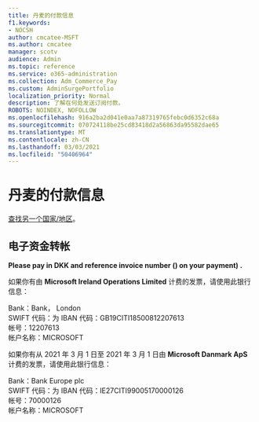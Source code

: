 ```yaml
---
title: 丹麦的付款信息
f1.keywords:
- NOCSH
author: cmcatee-MSFT
ms.author: cmcatee
manager: scotv
audience: Admin
ms.topic: reference
ms.service: o365-administration
ms.collection: Adm_Commerce_Pay
ms.custom: AdminSurgePortfolio
localization_priority: Normal
description: 了解在何处发送订阅付款。
ROBOTS: NOINDEX, NOFOLLOW
ms.openlocfilehash: 916a2ba2d041e0aa7a87319765febc0d6352c68a
ms.sourcegitcommit: 070724118be25cd83418d2a56863da95582dae65
ms.translationtype: MT
ms.contentlocale: zh-CN
ms.lasthandoff: 03/03/2021
ms.locfileid: "50406964"
---
```

# <a name="payment-information-for-denmark"></a>丹麦的付款信息

[查找另一个国家/地区](../billing-and-payments/pay-for-your-subscription.md)。

## <a name="electronic-funds-transfer"></a>电子资金转帐

**Please pay in DKK and reference invoice number () on your payment) .**

如果你有由 **Microsoft Ireland Operations Limited** 计费的发票，请使用此银行信息：

Bank：Bank， London\
SWIFT 代码：为
IBAN 代码：GB19CITI18500812207613\
帐号：12207613\
帐户名称：MICROSOFT

如果你有从 2021 年 3 月 1 日至 2021 年 3 月 1 日由 **Microsoft Danmark ApS** 计费的发票，请使用此银行信息：

Bank：Bank Europe plc\
SWIFT 代码：为
IBAN 代码：IE27CITI99005170000126\
帐号：70000126\
帐户名称：MICROSOFT
